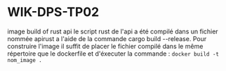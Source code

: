 # WIK-DPS-TP02
image build of rust api 
le script rust de l'api a été compilé dans un fichier nommée apirust a l'aide de la commande cargo build --release.
Pour construire l'image il suffit de placer le fichier compilé dans le même répertoire que le dockerfile et d'éxecuter la commande : 
`docker build -t nom_image .`

